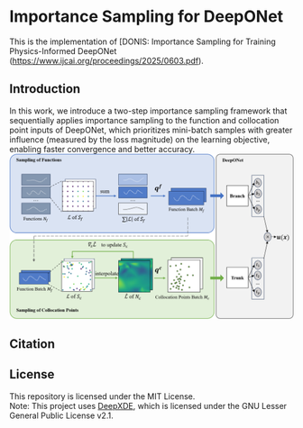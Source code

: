#  Importance Sampling for DeepONet

This is the implementation of [DONIS: Importance Sampling for Training Physics-Informed DeepONet (https://www.ijcai.org/proceedings/2025/0603.pdf).  

## Introduction
In this work, we introduce a two-step importance sampling framework that sequentially 
applies importance sampling to the function and collocation point inputs of DeepONet, 
which prioritizes mini-batch samples with greater influence (measured by the loss magnitude) 
on the learning objective, enabling faster convergence and better accuracy.
![fig1](./docs/fig1.png)

## Citation

## License
This repository is licensed under the MIT License.  
Note: This project uses [DeepXDE](https://github.com/lululxvi/deepxde), which is licensed under the GNU Lesser General Public License v2.1.
